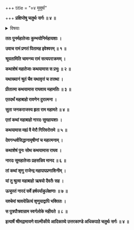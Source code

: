+++
title = "०४ मुमूर्षा"

+++
**प्रक्षिप्तेषु चतुर्थः सर्गः ॥ ४ ॥**

<details><summary>विषयाः</summary>

अगस्त्येन रामं प्रति तत्-करान् मरणेच्छया रावणेन सीता-हरण-करणोक्तिः ॥ १ ॥
</details>


**ततः पुनर्महातेजाः कुम्भयोनिर्महायशाः ।**

**उवाच रामं प्रणतं पितामह इवेश्वरम् ॥ १ ॥**

**श्रूयतामिति चामन्त्र्य रामं सत्यपराक्रमम् ।**

**कथाशेषं महातेजाः कथयामास स प्रभुः ॥ २ ॥**

**यथाख्यानं श्रुतं चैव यथावृत्तं च तत्तथा ।**

**प्रीतात्मा कथयामास राघवाय महामतिः ॥ ३ ॥**

**एतदर्थं महाबाहो रावणेन दुरात्मना ।**

**सुता जनकराजस्य हृता राम महामते ॥ ४ ॥**

**एतां कथां महाबाहो नारदः सुमहायशाः ।**

**कथयामास मह्यं वै मेरौ गिरिवरोत्तमे ॥ ५ ॥**

**देवगन्धर्वसिद्धानामृषीणां च महात्मनाम् ।**

**कथाशेषं पुनः सोथ कथयामास राघव ।**

**नारदः सुमहातेजाः प्रहसन्निव मानद ॥ ६ ॥**

**तां कथां शृणु राजेन्द्र महापापप्रणाशिनीम् ।**

**यां तु श्रुत्वा महाबाहो ऋषयो दैवतैः सह ।**

**ऊचुस्तं नारदं सर्वे हर्षपर्याकुलेक्षणाः ॥ ७ ॥**

**यश्चेमां श्रावयेन्नित्यं शृणुयाद्वापि भक्तितः ।**

**स पुत्रपौत्रवान्राम स्वर्गलोके महीयते ॥ ८ ॥**

**इत्यार्षे श्रीमद्रामायणे वाल्मीकीये आदिकाव्ये उत्तरकाण्डे अधिकपाठे चतुर्थः सर्गः ॥ ४ ॥**
